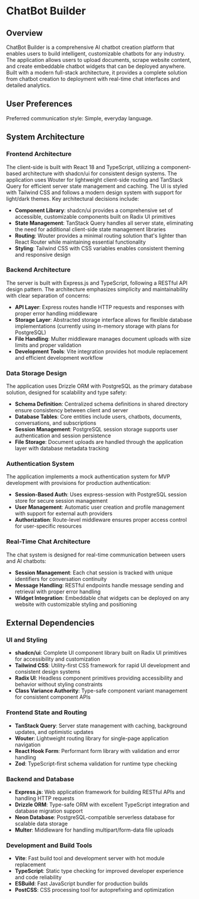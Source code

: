 # ChatBot Builder

## Overview

ChatBot Builder is a comprehensive AI chatbot creation platform that enables users to build intelligent, customizable chatbots for any industry. The application allows users to upload documents, scrape website content, and create embeddable chatbot widgets that can be deployed anywhere. Built with a modern full-stack architecture, it provides a complete solution from chatbot creation to deployment with real-time chat interfaces and detailed analytics.

## User Preferences

Preferred communication style: Simple, everyday language.

## System Architecture

### Frontend Architecture
The client-side is built with React 18 and TypeScript, utilizing a component-based architecture with shadcn/ui for consistent design systems. The application uses Wouter for lightweight client-side routing and TanStack Query for efficient server state management and caching. The UI is styled with Tailwind CSS and follows a modern design system with support for light/dark themes. Key architectural decisions include:

- **Component Library**: shadcn/ui provides a comprehensive set of accessible, customizable components built on Radix UI primitives
- **State Management**: TanStack Query handles all server state, eliminating the need for additional client-side state management libraries
- **Routing**: Wouter provides a minimal routing solution that's lighter than React Router while maintaining essential functionality
- **Styling**: Tailwind CSS with CSS variables enables consistent theming and responsive design

### Backend Architecture
The server is built with Express.js and TypeScript, following a RESTful API design pattern. The architecture emphasizes simplicity and maintainability with clear separation of concerns:

- **API Layer**: Express routes handle HTTP requests and responses with proper error handling middleware
- **Storage Layer**: Abstracted storage interface allows for flexible database implementations (currently using in-memory storage with plans for PostgreSQL)
- **File Handling**: Multer middleware manages document uploads with size limits and proper validation
- **Development Tools**: Vite integration provides hot module replacement and efficient development workflow

### Data Storage Design
The application uses Drizzle ORM with PostgreSQL as the primary database solution, designed for scalability and type safety:

- **Schema Definition**: Centralized schema definitions in shared directory ensure consistency between client and server
- **Database Tables**: Core entities include users, chatbots, documents, conversations, and subscriptions
- **Session Management**: PostgreSQL session storage supports user authentication and session persistence
- **File Storage**: Document uploads are handled through the application layer with database metadata tracking

### Authentication System
The application implements a mock authentication system for MVP development with provisions for production authentication:

- **Session-Based Auth**: Uses express-session with PostgreSQL session store for secure session management
- **User Management**: Automatic user creation and profile management with support for external auth providers
- **Authorization**: Route-level middleware ensures proper access control for user-specific resources

### Real-Time Chat Architecture
The chat system is designed for real-time communication between users and AI chatbots:

- **Session Management**: Each chat session is tracked with unique identifiers for conversation continuity
- **Message Handling**: RESTful endpoints handle message sending and retrieval with proper error handling
- **Widget Integration**: Embeddable chat widgets can be deployed on any website with customizable styling and positioning

## External Dependencies

### UI and Styling
- **shadcn/ui**: Complete UI component library built on Radix UI primitives for accessibility and customization
- **Tailwind CSS**: Utility-first CSS framework for rapid UI development and consistent design systems
- **Radix UI**: Headless component primitives providing accessibility and behavior without styling constraints
- **Class Variance Authority**: Type-safe component variant management for consistent component APIs

### Frontend State and Routing
- **TanStack Query**: Server state management with caching, background updates, and optimistic updates
- **Wouter**: Lightweight routing library for single-page application navigation
- **React Hook Form**: Performant form library with validation and error handling
- **Zod**: TypeScript-first schema validation for runtime type checking

### Backend and Database
- **Express.js**: Web application framework for building RESTful APIs and handling HTTP requests
- **Drizzle ORM**: Type-safe ORM with excellent TypeScript integration and database migration support
- **Neon Database**: PostgreSQL-compatible serverless database for scalable data storage
- **Multer**: Middleware for handling multipart/form-data file uploads

### Development and Build Tools
- **Vite**: Fast build tool and development server with hot module replacement
- **TypeScript**: Static type checking for improved developer experience and code reliability
- **ESBuild**: Fast JavaScript bundler for production builds
- **PostCSS**: CSS processing tool for autoprefixing and optimization
